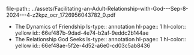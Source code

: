 file-path:: ../assets/Facilitating-an-Adult-Relationship-with-God---Sep-8-2024---4-z2kpz_ocr_1726956043782_0.pdf

- The Dynamics of Friendship
  ls-type:: annotation
  hl-page:: 1
  hl-color:: yellow
  id:: 66ef487b-9dad-4e74-b2af-9eddc2b144ae
- The Relationship God Seeks
  ls-type:: annotation
  hl-page:: 1
  hl-color:: yellow
  id:: 66ef48ae-5f2e-4d52-a6e0-cd03c5ab8436